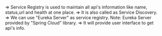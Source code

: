 => Service Registry is used to maintain all api's information like name, status,url and health at one place.
=> It is also called as Service Discovery.
=> We can use "Eureka Server" as service registry.
Note: Eureka Server provided by "Spring Cloud" library.
=> It will provide user interface to get api's info.
